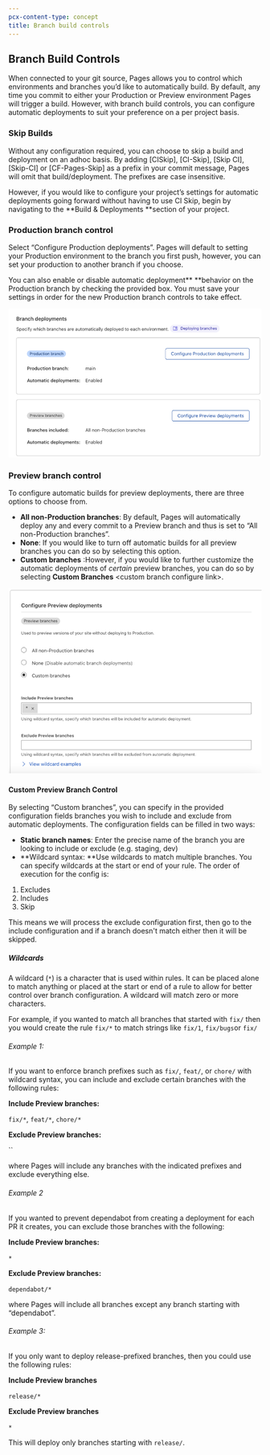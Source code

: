 ```yaml
---
pcx-content-type: concept
title: Branch build controls
---
```


## Branch Build Controls 

When connected to your git source, Pages allows you to control which environments and branches you’d like to automatically build. By default, any time you commit to either your Production or Preview environment Pages will trigger a build. However, with branch build controls, you can configure automatic deployments to suit your preference on a per project basis.

### Skip Builds 

Without any configuration required, you can choose to skip a build and deployment on an adhoc basis. By adding [CISkip], [CI-Skip], [Skip CI], [Skip-CI] or [CF-Pages-Skip] as a prefix in your commit message, Pages will omit that build/deployment. The prefixes are case insensitive. 

However, if you would like to configure your project’s settings for automatic deployments going forward without having to use CI Skip, begin by navigating to the **Build & Deployments **section of your project. 


### Production branch control 

Select  “Configure Production deployments”. Pages will default to setting your Production environment to the branch you first push, however, you can set your production to another branch if you choose. 

You can also enable or disable automatic deployment** **behavior on the Production branch by checking the provided box. You must save your settings in order for the new Production branch controls to take effect. 

![Configure preview branch](./media/configure-preview-deployment.png)

### Preview branch control 

To configure automatic builds for preview deployments, there are three options to choose from. 

* **All non-Production branches**: By default, Pages will automatically deploy any and every commit to a Preview branch and thus is set to “All non-Production branches”. 
* **None**: If you would like to turn off automatic builds for all preview branches you can do so by selecting this option. 
* **Custom branches** :However, if you would like to further customize the automatic deployments of _certain_ preview branches, you can do so by selecting **Custom Branches** &lt;custom branch configure link>.

![Include preview branch](./media/include-preview-brances.png)

#### Custom Preview Branch Control  

By selecting “Custom branches”, you can specify in the provided configuration fields branches you wish to include and exclude from automatic deployments. The configuration fields can be filled in two ways: 

* **Static branch names**: Enter the precise name of the branch you are looking to include or exclude (e.g. staging, dev) 
* **Wildcard syntax: **Use wildcards to match multiple branches. You can specify wildcards at the start or end of your rule. The order of execution for the config is:
1. Excludes
2. Includes
3. Skip 

This means we will process the exclude configuration first, then go to the include configuration and if a branch doesn't match either then it will be skipped.

##### Wildcards

A wildcard (`*`) is a character that is used within rules. It can be placed alone to match anything or placed at the start or end of a rule to allow for better control over branch configuration. A wildcard will match zero or more characters. 

For example, if you wanted to match all branches that started with `fix/` then you would create the rule `fix/*` to match strings like `fix/1`, `fix/bugs`or `fix/`

###### Example 1: 

If you want to enforce branch prefixes such as `fix/`, `feat/`, or `chore/` with wildcard syntax, you can include and exclude certain branches with the following rules:

**Include Preview branches:**

`fix/*`, `feat/*`, `chore/*`

**Exclude Preview branches:**

``

where Pages will include any branches with the indicated prefixes and exclude everything else.

###### Example 2

If you wanted to prevent dependabot from creating a deployment for each PR it creates, you can exclude those branches with the following:

**Include Preview branches:**

`*`

**Exclude Preview branches:**

`dependabot/*`

where Pages will include all branches except any branch starting with “dependabot”. 

###### Example 3: 

If you only want to deploy release-prefixed branches, then you could use the following rules:

**Include Preview branches**

`release/*`

**Exclude Preview branches**

`*`

This will deploy only branches starting with `release/`.
